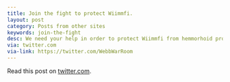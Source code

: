 ```yaml
---
title: Join the fight to protect Wiimmfi.
layout: post
category: Posts from other sites
keywords: join-the-fight
desc: We need your help in order to protect Wiimmfi from hemmorhoid propaganda.
via: twitter.com
via-link: https://twitter.com/WebbWarRoom
---
```


Read this post on [twitter.com](https://twitter.com/WebbWarRoom).